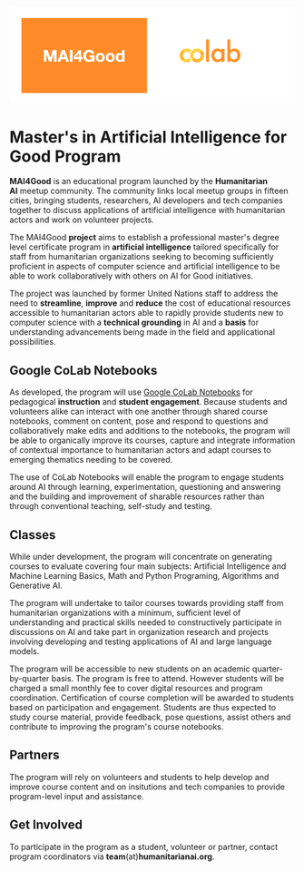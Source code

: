 ![MAI4Good](https://github.com/MAI4Good/program/blob/main/media/MAI4Good_colab_banner.png)

# Master's in Artificial Intelligence for Good Program

**MAI4Good** is an educational program launched by the **Humanitarian AI** meetup community. The community links local meetup groups in fifteen cities, bringing students, researchers, AI developers and tech companies together to discuss applications of artificial intelligence with humanitarian actors and work on volunteer projects.

The MAI4Good **project** aims to establish a professional master's degree level certificate program in **artificial intelligence** tailored specifically for staff from humanitarian organizations seeking to becoming sufficiently proficient in aspects of computer science and artificial intelligence to be able to work collaboratively with others on AI for Good initiatives.

The project was launched by former United Nations staff to address the need to **streamline**, **improve** and **reduce** the cost of educational resources accessible to humanitarian actors able to rapidly provide students new to computer science with a **technical grounding** in AI and a **basis** for understanding advancements being made in the field and applicational possibilities.

## Google CoLab Notebooks

As developed, the program will use [Google CoLab Notebooks](https://colab.google/) for pedagogical **instruction** and **student engagement**. Because students and volunteers alike can interact with one another through shared course notebooks, comment on content, pose and respond to questions and collaboratively make edits and additions to the notebooks, the program will be able to organically improve its courses, capture and integrate information of contextual importance to humanitarian actors and adapt courses to emerging thematics needing to be covered.

The use of CoLab Notebooks will enable the program to engage students around AI through learning, experimentation, questioning and answering and the building and improvement of sharable resources rather than through conventional teaching, self-study and testing.

## Classes

While under development, the program will concentrate on generating courses to evaluate covering four main subjects: Artificial Intelligence and Machine Learning Basics, Math and Python Programing, Algorithms and Generative AI.

The program will undertake to tailor courses towards providing staff from humanitarian organizations with a minimum, sufficient level of understanding and practical skills needed to constructively participate in discussions on AI and take part in organization research and projects involving developing and testing applications of AI and large language models.

The program will be accessible to new students on an academic quarter-by-quarter basis. The program is free to attend. However students will be charged a small monthly fee to cover digital resources and program coordination. Certification of course completion will be awarded to students based on participation and engagement. Students are thus expected to study course material, provide feedback, pose questions, assist others and contribute to improving the program's course notebooks.

## Partners

The program will rely on volunteers and students to help develop and improve course content and on insitutions and tech companies to provide program-level input and assistance.

## Get Involved

To participate in the program as a student, volunteer or partner, contact program coordinators via **team**(at)**humanitarianai.org**.
